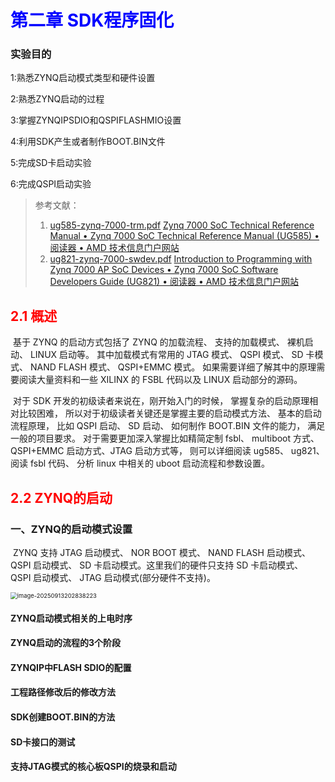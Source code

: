 # <font color = blue>第二章 SDK程序固化</font>

### **实验目的**

1:熟悉ZYNQ启动模式类型和硬件设置 

2:熟悉ZYNQ启动的过程 

3:掌握ZYNQIPSDIO和QSPIFLASHMIO设置 

4:利用SDK产生或者制作BOOT.BIN文件 

5:完成SD卡启动实验 

6:完成QSPI启动实验

> 参考文献：
>
> 1. [ug585-zynq-7000-trm.pdf](ug585-zynq-7000-trm.pdf) 
>    [Zynq 7000 SoC Technical Reference Manual • Zynq 7000 SoC Technical Reference Manual (UG585) • 阅读器 • AMD 技术信息门户网站](https://docs.amd.com/r/en-US/ug585-zynq-7000-SoC-TRM)
> 2. [ug821-zynq-7000-swdev.pdf](ug821-zynq-7000-swdev.pdf)
>    [Introduction to Programming with Zynq 7000 AP SoC Devices • Zynq 7000 SoC Software Developers Guide (UG821) • 阅读器 • AMD 技术信息门户网站](https://docs.amd.com/r/en-US/ug821-zynq-7000-swdev)

## <font color = red>2.1 概述</font>

​	基于 ZYNQ 的启动方式包括了 ZYNQ 的加载流程、 支持的加载模式、 裸机启动、 LINUX 启动等。 其中加载模式有常用的 JTAG 模式、 QSPI 模式、 SD 卡模式、 NAND FLASH 模式、 QSPI+EMMC 模式。 如果需要详细了解其中的原理需要阅读大量资料和一些 XILINX 的 FSBL 代码以及 LINUX 启动部分的源码。

​	对于 SDK 开发的初级读者来说在，刚开始入门的时候， 掌握复杂的启动原理相对比较困难， 所以对于初级读者关键还是掌握主要的启动模式方法、 基本的启动流程原理， 比如 QSPI 启动、 SD 启动、 如何制作 BOOT.BIN 文件的能力， 满足一般的项目要求。 对于需要更加深入掌握比如精简定制 fsbl、 multiboot 方式、 QSPI+EMMC 启动方式、JTAG 启动方式等， 则可以详细阅读 ug585、 ug821、 阅读 fsbl 代码、 分析 linux 中相关的 uboot 启动流程和参数设置。

## <font color=red>2.2 ZYNQ的启动</font>

### 一、ZYNQ的启动模式设置

​	ZYNQ 支持 JTAG 启动模式、 NOR BOOT 模式、 NAND FLASH 启动模式、 QSPI 启动模式、 SD 卡启动模式。这里我们的硬件只支持 SD 卡启动模式、 QSPI 启动模式、 JTAG 启动模式(部分硬件不支持)。  

<img src="https://fredericklog-1375058270.cos.ap-nanjing.myqcloud.com/typora/image-20250913202838223.png" alt="image-20250913202838223" style="zoom:67%;" />

#### ZYNQ启动模式相关的上电时序



#### ZYNQ启动的流程的3个阶段



#### ZYNQIP中FLASH SDIO的配置



#### 工程路径修改后的修改方法



#### SDK创建BOOT.BIN的方法



#### SD卡接口的测试



#### 支持JTAG模式的核心板QSPI的烧录和启动
